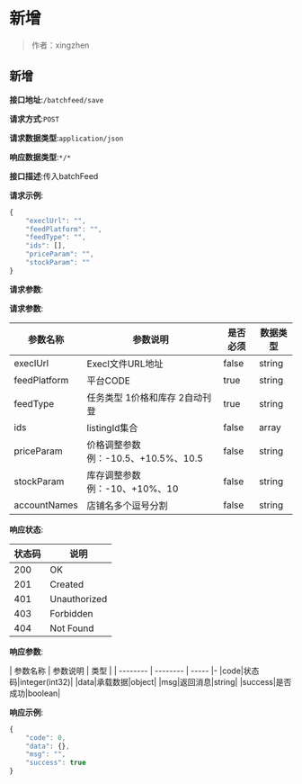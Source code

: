 # 新增

> 作者：xingzhen

## 新增


**接口地址**:`/batchfeed/save`


**请求方式**:`POST`


**请求数据类型**:`application/json`


**响应数据类型**:`*/*`


**接口描述**:传入batchFeed


**请求示例**:


```javascript
{
	"execlUrl": "",
	"feedPlatform": "",
	"feedType": "",
	"ids": [],
	"priceParam": "",
	"stockParam": ""
}
```


**请求参数**:


**请求参数**:


| 参数名称 | 参数说明 | 是否必须 | 数据类型 |
| -------- | -------- | -------- | -------- |
|execlUrl|Execl文件URL地址|false|string|
|feedPlatform|平台CODE|true|string|
|feedType|任务类型 1价格和库存  2自动刊登 |true|string|
|ids|listingId集合|false|array|
|priceParam|价格调整参数 例：-10.5、+10.5%、10.5|false|string|
|stockParam|库存调整参数 例：-10、+10%、10|false|string|
|accountNames|店铺名多个逗号分割|false|string|

**响应状态**:


| 状态码 | 说明 |
| -------- | -------- |
|200|OK|
|201|Created|
|401|Unauthorized|
|403|Forbidden|
|404|Not Found|


**响应参数**:


| 参数名称 | 参数说明 | 类型 |
| -------- | -------- | ----- |-
|code|状态码|integer(int32)|
|data|承载数据|object|
|msg|返回消息|string|
|success|是否成功|boolean|


**响应示例**:
```javascript
{
	"code": 0,
	"data": {},
	"msg": "",
	"success": true
}
```